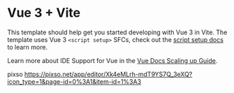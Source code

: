# Vue 3 + Vite

This template should help get you started developing with Vue 3 in Vite. The template uses Vue 3 `<script setup>` SFCs, check out the [script setup docs](https://v3.vuejs.org/api/sfc-script-setup.html#sfc-script-setup) to learn more.

Learn more about IDE Support for Vue in the [Vue Docs Scaling up Guide](https://vuejs.org/guide/scaling-up/tooling.html#ide-support).

pixso https://pixso.net/app/editor/Xk4eMLrh-mdT9YS7Q_3eXQ?icon_type=1&page-id=0%3A1&item-id=1%3A3
